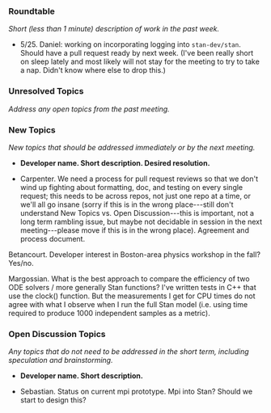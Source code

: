 ### Roundtable
_Short (less than 1 minute) description of work in the past week._

- 5/25. Daniel: working on incorporating logging into `stan-dev/stan`. Should have a pull request ready by next week. (I've been really short on sleep lately and most likely will not stay for the meeting to try to take a nap. Didn't know where else to drop this.)


### Unresolved Topics
_Address any open topics from the past meeting._

### New Topics
_New topics that should be addressed immediately or by the next
meeting._

* __Developer name.  Short description.  Desired resolution.__

- Carpenter.  We need a process for pull request reviews so that we don't wind up fighting about formatting, doc, and testing on every single request;  this needs to be across repos, not just one repo at a time, or we'll all go insane (sorry if this is in the wrong place---still don't understand New Topics vs. Open Discussion---this is important, not a long term rambling issue, but maybe not decidable in session in the next meeting---please move if this is in the wrong place).  Agreement and process document.

Betancourt.  Developer interest in Boston-area physics workshop in the fall? Yes/no.

Margossian. What is the best approach to compare the efficiency of two ODE solvers / more generally Stan functions? I've written tests in C++ that use the clock() function. But the measurements I get for CPU times do not agree with what I observe when I run the full Stan model (i.e. using time required to produce 1000 independent samples as a metric).

### Open Discussion Topics
_Any topics that do not need to be addressed in the short term,
including speculation and brainstorming._

* __Developer name.  Short description.__

* Sebastian. Status on current mpi prototype. Mpi into Stan? Should we start to design this?


